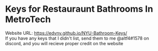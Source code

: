 # Keys for Restauraunt Bathrooms In MetroTech
Website URL: https://edvnv.github.io/NYU-Bathroom-Keys/  
If you have any keys that I didn't list, send them to me @altf4#1578 on discord, and you will recieve proper credit on the website
